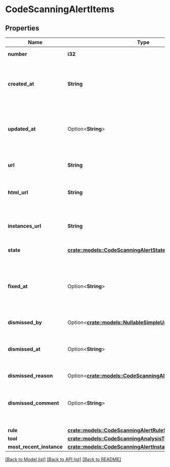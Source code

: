 # CodeScanningAlertItems

## Properties

Name | Type | Description | Notes
------------ | ------------- | ------------- | -------------
**number** | **i32** | The security alert number. | [readonly]
**created_at** | **String** | The time that the alert was created in ISO 8601 format: `YYYY-MM-DDTHH:MM:SSZ`. | [readonly]
**updated_at** | Option<**String**> | The time that the alert was last updated in ISO 8601 format: `YYYY-MM-DDTHH:MM:SSZ`. | [optional][readonly]
**url** | **String** | The REST API URL of the alert resource. | [readonly]
**html_url** | **String** | The GitHub URL of the alert resource. | [readonly]
**instances_url** | **String** | The REST API URL for fetching the list of instances for an alert. | [readonly]
**state** | [**crate::models::CodeScanningAlertState**](code-scanning-alert-state.md) |  | 
**fixed_at** | Option<**String**> | The time that the alert was no longer detected and was considered fixed in ISO 8601 format: `YYYY-MM-DDTHH:MM:SSZ`. | [optional][readonly]
**dismissed_by** | Option<[**crate::models::NullableSimpleUser**](nullable-simple-user.md)> |  | 
**dismissed_at** | Option<**String**> | The time that the alert was dismissed in ISO 8601 format: `YYYY-MM-DDTHH:MM:SSZ`. | [readonly]
**dismissed_reason** | Option<[**crate::models::CodeScanningAlertDismissedReason**](code-scanning-alert-dismissed-reason.md)> |  | 
**dismissed_comment** | Option<**String**> | The dismissal comment associated with the dismissal of the alert. | [optional]
**rule** | [**crate::models::CodeScanningAlertRuleSummary**](code-scanning-alert-rule-summary.md) |  | 
**tool** | [**crate::models::CodeScanningAnalysisTool**](code-scanning-analysis-tool.md) |  | 
**most_recent_instance** | [**crate::models::CodeScanningAlertInstance**](code-scanning-alert-instance.md) |  | 

[[Back to Model list]](../README.md#documentation-for-models) [[Back to API list]](../README.md#documentation-for-api-endpoints) [[Back to README]](../README.md)


